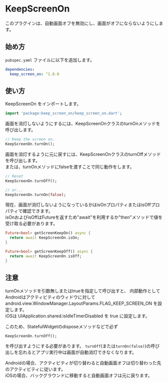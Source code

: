 # KeepScreenOn

このプラグインは、自動画面オフを無効にし、画面がオフにならないようにします。

## 始め方

`pubspec.yaml` ファイルに以下を追加します。

```yaml
dependencies:
  keep_screen_on: ^1.0.0
```

## 使い方

KeepScreenOn をインポートします。

```dart
import 'package:keep_screen_on/keep_screen_on.dart';
```

画面を消灯しないようにするには、KeepScreenOnクラスのturnOnメソッドを呼び出します。 

```dart
// Keep the screen on.
KeepScreenOn.turnOn();
```

画面を消灯するように元に戻すには、KeepScreenOnクラスのturnOffメソッドを呼び出します。  
または、turnOnメソッドにfalseを渡すことで同じ動作をします。

```dart
// Reset
KeepScreenOn.turnOff();

// or...
KeepScreenOn.turnOn(false);
```

現在、画面が消灯しないようになっているかはisOnプロパティまたはisOffプロパティで確認できます。  
isOnおよびisOffはFuture<bool>を返すため"await"を利用するか"then"メソッドで値を受け取る必要があります。

```dart
Future<bool> getScreenKeepOn() async {
  return await KeepScreenOn.isOn; 
}

Future<bool> getScreenKeepOff() async {
  return await KeepScreenOn.isOff;
}
```

## 注意

turnOnメソッドを引数無しまたはtrueを指定して呼び出すと、
内部動作としてAndroidはアクティビティのウィドウに対して android.view.WindowManager.LayoutParams.FLAG_KEEP_SCREEN_ON を設定します。  
iOSは UIApplication.shared.isIdleTimerDisabled を true に設定します。

このため、StatefulWidgetのdisposeメソッドなどで必ず
```dart
KeepScreenOn.turnOff();
```
を呼び出すようにする必要があります。
```turnOff```(または```turnOn(false)```)の呼び出しを忘れるとアプリ実行中は画面が自動消灯できなくなります。

Androidの場合、アクティビティが切り替わると自動画面オフは切り替わった先のアクティビティに従います。  
iOSの場合、バックグラウンドに移動すると自動画面オフは元に戻ります。